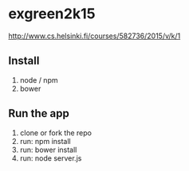 # exgreen2k15
http://www.cs.helsinki.fi/courses/582736/2015/v/k/1

## Install
1. node / npm
2. bower

## Run the app
1. clone or fork the repo
2. run: npm install
3. run: bower install
4. run: node server.js
